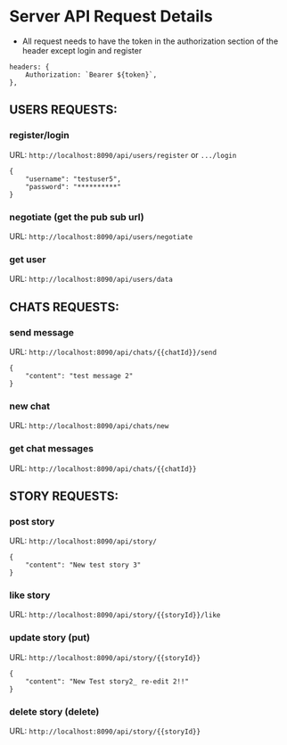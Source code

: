 # Server API Request Details

-   All request needs to have the token in the authorization section of the header
    except login and register

```
headers: {
    Authorization: `Bearer ${token}`,
},
```

## USERS REQUESTS:

### register/login

URL: `http://localhost:8090/api/users/register` or `.../login`

```
{
    "username": "testuser5",
    "password": "**********"
}
```

### negotiate (get the pub sub url)

URL: `http://localhost:8090/api/users/negotiate`

### get user

URL: `http://localhost:8090/api/users/data`

## CHATS REQUESTS:

### send message

URL: `http://localhost:8090/api/chats/{{chatId}}/send`

```
{
    "content": "test message 2"
}
```

### new chat

URL: `http://localhost:8090/api/chats/new`

### get chat messages

URL: `http://localhost:8090/api/chats/{{chatId}}`

## STORY REQUESTS:

### post story

URL: `http://localhost:8090/api/story/`

```
{
    "content": "New test story 3"
}
```

### like story

URL: `http://localhost:8090/api/story/{{storyId}}/like`

### update story (put)

URL: `http://localhost:8090/api/story/{{storyId}}`

```
{
    "content": "New Test story2_ re-edit 2!!"
}
```

### delete story (delete)

URL: `http://localhost:8090/api/story/{{storyId}}`
